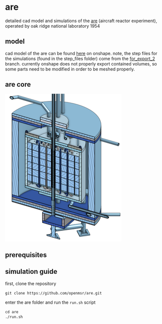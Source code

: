 # are
detailed cad model and simulations of the [are](https://en.wikipedia.org/wiki/Aircraft_Reactor_Experiment) (aircraft reactor experiment), operated by oak ridge national laboratory 1954

## model

cad model of the are can be found [here](https://cad.onshape.com/documents/b83e5f739a4507bf06f2a2a9/v/6dc1854afc8b6ad92cb34dd0/e/36d3d4af112bbf8cad7d521b) on onshape. note, the step files for the simulations (found in the step_files folder) come from the [for_export_2](https://cad.onshape.com/documents/b83e5f739a4507bf06f2a2a9/w/fddab38a10ef4af1be72ff2d/e/f43b37e3e0b15de942a1d0ed) branch. currently onshape does not properly export contained volumes, so some parts need to be modified in order to be meshed properly.

## are core 
![](figures/core.png)

## prerequisites 


## simulation guide

first, clone the repository

```
git clone https://github.com/openmsr/are.git
```

enter the are folder and run the `run.sh` script

```
cd are
./run.sh
```
